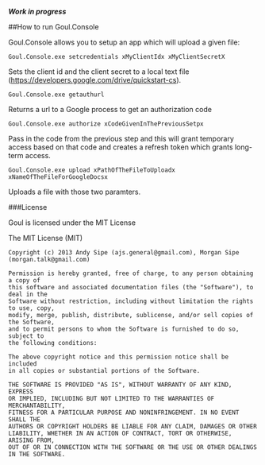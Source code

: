 ***Work in progress***

##How to run Goul.Console

Goul.Console allows you to setup an app which will upload a given file:

    Goul.Console.exe setcredentials xMyClientIdx xMyClientSecretX
    
Sets the client id and the client secret to a local text file (https://developers.google.com/drive/quickstart-cs).

    Goul.Console.exe getauthurl

Returns a url to a Google process to get an authorization code

    Goul.Console.exe authorize xCodeGivenInThePreviousSetpx

Pass in the code from the previous step and this will grant temporary access based on that code and creates a refresh token which grants long-term access.

    Goul.Console.exe upload xPathOfTheFileToUploadx xNameOfTheFileForGoogleDocsx
    
Uploads a file with those two paramters.




###License

Goul is licensed under the MIT License

The MIT License (MIT)

    Copyright (c) 2013 Andy Sipe (ajs.general@gmail.com), Morgan Sipe (morgan.talk@gmail.com)

    Permission is hereby granted, free of charge, to any person obtaining a copy of 
    this software and associated documentation files (the "Software"), to deal in the 
    Software without restriction, including without limitation the rights to use, copy, 
    modify, merge, publish, distribute, sublicense, and/or sell copies of the Software, 
    and to permit persons to whom the Software is furnished to do so, subject to 
    the following conditions:
  
    The above copyright notice and this permission notice shall be included 
    in all copies or substantial portions of the Software.

    THE SOFTWARE IS PROVIDED "AS IS", WITHOUT WARRANTY OF ANY KIND, EXPRESS 
    OR IMPLIED, INCLUDING BUT NOT LIMITED TO THE WARRANTIES OF MERCHANTABILITY, 
    FITNESS FOR A PARTICULAR PURPOSE AND NONINFRINGEMENT. IN NO EVENT SHALL THE 
    AUTHORS OR COPYRIGHT HOLDERS BE LIABLE FOR ANY CLAIM, DAMAGES OR OTHER 
    LIABILITY, WHETHER IN AN ACTION OF CONTRACT, TORT OR OTHERWISE, ARISING FROM, 
    OUT OF OR IN CONNECTION WITH THE SOFTWARE OR THE USE OR OTHER DEALINGS IN THE SOFTWARE.
